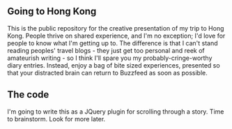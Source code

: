 ## Going to Hong Kong
This is the public repository for the creative presentation of my trip to Hong Kong. People thrive on shared experience, and I'm no exception; I'd love for people to know what I'm getting up to. The difference is that I can't stand reading peoples' travel blogs - they just get too personal and reek of amateurish writing - so I think I'll spare you my probably-cringe-worthy diary entries. Instead, enjoy a bag of bite sized experiences, presented so that your distracted brain can return to Buzzfeed as soon as possible.

## The code
I'm going to write this as a JQuery plugin for scrolling through a story. Time to brainstorm. Look for more later.
